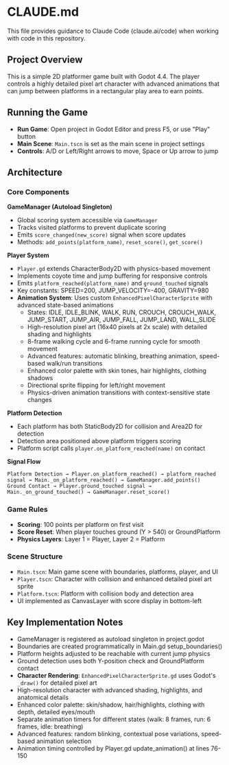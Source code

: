 # CLAUDE.md

This file provides guidance to Claude Code (claude.ai/code) when working with code in this repository.

## Project Overview

This is a simple 2D platformer game built with Godot 4.4. The player controls a highly detailed pixel art character with advanced animations that can jump between platforms in a rectangular play area to earn points.

## Running the Game

- **Run Game**: Open project in Godot Editor and press F5, or use "Play" button
- **Main Scene**: `Main.tscn` is set as the main scene in project settings
- **Controls**: A/D or Left/Right arrows to move, Space or Up arrow to jump

## Architecture

### Core Components

**GameManager (Autoload Singleton)**
- Global scoring system accessible via `GameManager`
- Tracks visited platforms to prevent duplicate scoring
- Emits `score_changed(new_score)` signal when score updates
- Methods: `add_points(platform_name)`, `reset_score()`, `get_score()`

**Player System**
- `Player.gd` extends CharacterBody2D with physics-based movement
- Implements coyote time and jump buffering for responsive controls
- Emits `platform_reached(platform_name)` and `ground_touched` signals
- Key constants: SPEED=200, JUMP_VELOCITY=-400, GRAVITY=980
- **Animation System**: Uses custom `EnhancedPixelCharacterSprite` with advanced state-based animations
  - States: IDLE, IDLE_BLINK, WALK, RUN, CROUCH, CROUCH_WALK, JUMP_START, JUMP_AIR, JUMP_FALL, JUMP_LAND, WALL_SLIDE
  - High-resolution pixel art (16x40 pixels at 2x scale) with detailed shading and highlights
  - 8-frame walking cycle and 6-frame running cycle for smooth movement
  - Advanced features: automatic blinking, breathing animation, speed-based walk/run transitions
  - Enhanced color palette with skin tones, hair highlights, clothing shadows
  - Directional sprite flipping for left/right movement
  - Physics-driven animation transitions with context-sensitive state changes

**Platform Detection**
- Each platform has both StaticBody2D for collision and Area2D for detection
- Detection area positioned above platform triggers scoring
- Platform script calls `player.on_platform_reached(name)` on contact

**Signal Flow**
```
Platform Detection → Player.on_platform_reached() → platform_reached signal → Main._on_platform_reached() → GameManager.add_points()
Ground Contact → Player.ground_touched signal → Main._on_ground_touched() → GameManager.reset_score()
```

### Game Rules

- **Scoring**: 100 points per platform on first visit
- **Score Reset**: When player touches ground (Y > 540) or GroundPlatform
- **Physics Layers**: Layer 1 = Player, Layer 2 = Platform

### Scene Structure

- `Main.tscn`: Main game scene with boundaries, platforms, player, and UI
- `Player.tscn`: Character with collision and enhanced detailed pixel art sprite
- `Platform.tscn`: Platform with collision body and detection area
- UI implemented as CanvasLayer with score display in bottom-left

## Key Implementation Notes

- GameManager is registered as autoload singleton in project.godot
- Boundaries are created programmatically in Main.gd setup_boundaries()
- Platform heights adjusted to be reachable with current jump physics
- Ground detection uses both Y-position check and GroundPlatform contact
- **Character Rendering**: `EnhancedPixelCharacterSprite.gd` uses Godot's `_draw()` for detailed pixel art
- High-resolution character with advanced shading, highlights, and anatomical details
- Enhanced color palette: skin/shadow, hair/highlights, clothing with depth, detailed eyes/mouth
- Separate animation timers for different states (walk: 8 frames, run: 6 frames, idle: breathing)
- Advanced features: random blinking, contextual pose variations, speed-based animation selection
- Animation timing controlled by Player.gd update_animation() at lines 76-150